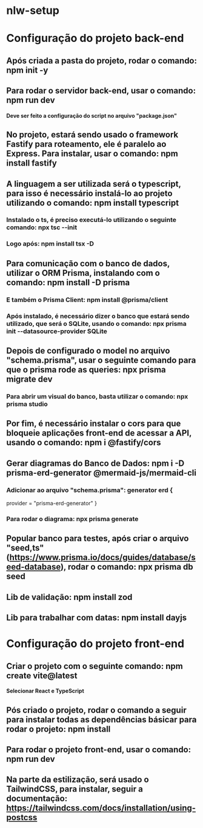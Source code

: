 # nlw-setup
# Configuração do projeto back-end
## Após criada a pasta do projeto, rodar o comando: npm init -y
## Para rodar o servidor back-end, usar o comando: npm run dev
#### Deve ser feito a configuração do script no arquivo "package.json"
## No projeto, estará sendo usado o framework Fastify para roteamento, ele é paralelo ao Express. Para instalar, usar o comando: npm install fastify
## A linguagem a ser utilizada será o typescript, para isso é necessário instalá-lo ao projeto utilizando o comando: npm install typescript
### Instalado o ts, é preciso executá-lo utilizando o seguinte comando: npx tsc --init
### Logo após: npm install tsx -D
## Para comunicação com o banco de dados, utilizar o ORM Prisma, instalando com o comando: npm install -D prisma
### E também o Prisma Client: npm install @prisma/client
### Após instalado, é necessário dizer o banco que estará sendo utilizado, que será o SQLite, usando o comando: npx prisma init --datasource-provider SQLite
## Depois de configurado o model no arquivo "schema.prisma", usar o seguinte comando para que o prisma rode as queries: npx prisma migrate dev
### Para abrir um visual do banco, basta utilizar o comando: npx prisma studio
## Por fim, é necessário instalar o cors para que bloqueie aplicações front-end de acessar a API, usando o comando: npm i @fastify/cors
## Gerar diagramas do Banco de Dados: npm i -D prisma-erd-generator @mermaid-js/mermaid-cli
### Adicionar ao arquivo "schema.prisma": generator erd {
  provider = "prisma-erd-generator"
}
### Para rodar o diagrama: npx prisma generate
## Popular banco para testes, após criar o arquivo "seed,ts" (https://www.prisma.io/docs/guides/database/seed-database), rodar o comando: npx prisma db seed
## Lib de validação: npm install zod
## Lib para trabalhar com datas: npm install dayjs

# Configuração do projeto front-end
## Criar o projeto com o seguinte comando: npm create vite@latest
#### Selecionar React e TypeScript
## Pós criado o projeto, rodar o comando a seguir para instalar todas as dependências básicar para rodar o projeto: npm install
## Para rodar o projeto front-end, usar o comando: npm run dev
## Na parte da estilização, será usado o TailwindCSS, para instalar, seguir a documentação: https://tailwindcss.com/docs/installation/using-postcss
